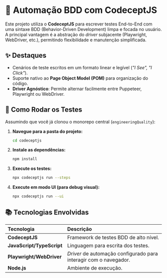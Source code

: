 # 🤖 Automação BDD com CodeceptJS

Este projeto utiliza o **CodeceptJS** para escrever testes End-to-End com uma sintaxe BDD (Behavior-Driven Development) limpa e focada no usuário. A principal vantagem é a abstração do *driver* subjacente (Playwright, WebDriver, etc.), permitindo flexibilidade e manutenção simplificada.

## ✨ Destaques
- Cenários de teste escritos em um formato linear e legível (*"I See", "I Click"*).
- Suporte nativo ao **Page Object Model (POM)** para organização do código.
- **Driver Agnóstico**: Permite alternar facilmente entre Puppeteer, Playwright ou WebDriver.

## 🚀 Como Rodar os Testes

Assumindo que você já clonou o monorepo central (`engineeringQuality`):

1.  **Navegue para a pasta do projeto:**
    ```bash
    cd codeceptjs
    ```
2.  **Instale as dependências:**
    ```bash
    npm install
    ```
3.  **Execute os testes:**
    ```bash
    npx codeceptjs run --steps
    ```
4.  **Execute em modo UI (para debug visual):**
    ```bash
    npx codeceptjs run --ui
    ```

## 📚 Tecnologias Envolvidas
| Tecnologia | Descrição |
| :--- | :--- |
| **CodeceptJS** | Framework de testes BDD de alto nível. |
| **JavaScript/TypeScript** | Linguagem para escrita dos testes. |
| **Playwright/WebDriver** | *Driver* de automação configurado para interagir com o navegador. |
| **Node.js** | Ambiente de execução. |